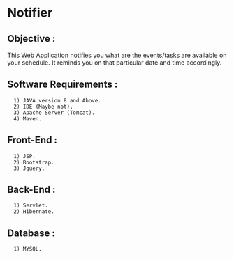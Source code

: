 # Notifier

## Objective :
This Web Application notifies you what are the events/tasks are available on your schedule. It reminds you on that particular date and time accordingly.

## Software Requirements :
      1) JAVA version 8 and Above.
      2) IDE (Maybe not).
      3) Apache Server (Tomcat).
      4) Maven.
 
## Front-End : 
      1) JSP.
      2) Bootstrap.
      3) Jquery.
      
## Back-End :
      1) Servlet.
      2) Hibernate.

## Database : 
      1) MYSQL.
